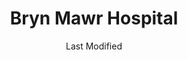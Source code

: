 ---
layout: location-page
date: Last Modified
description: "Local COVID-19 testing is available at Bryn Mawr Hospital in Bryn Mawr, Pennsylvania, USA."
permalink: "locations/pennsylvania/bryn-mawr/bryn-mawr-hospital/"
tags:
  - locations
  - pennsylvania
title: Bryn Mawr Hospital
uniqueName: bryn-mawr-hospital
state: Pennsylvania
stateAbbr: PA
hood: "Montgomery COunty"
address: "101 South Bryn Mawr Ave"
city: "Bryn Mawr"
zip: "19010"
zipsNearby: "08888 08889 08801 08802 08803 07920 07939 07921 07823 07924 08804 08805 08807 08808 07829 07830 07831 07930 08809 08810 07833 08812 08816 08817 08818 08820 08837 08899 07931 08821 08822 08823 08825 07934 08826 07838 08827 08828 08829 08844 08831 08824 08833 07938 08834 07853 08835 08836 08840 08846 08848 07946 08850 08852 08853 08901 08902 08903 08904 08905 08906 08933 08989 08857 08858 07863 08859 07977 08865 08854 08855 08867 07059 07978 07865 07979 08868 08869 08870 08871 08872 07870 08873 08875 08890 08876 08880 07080 08882 08884 08885 08886 08887 07882 19701 19936 19703 19938 19706 19901 19903 19904 19905 19906 19707 19955 19708 19961 19709 19710 19702 19711 19712 19713 19714 19715 19716 19717 19718 19725 19726 19720 19721 19730 19731 19732 19733 19977 19734 19735 19801 19802 19803 19804 19805 19806 19807 19808 19809 19810 19850 19880 19884 19885 19886 19890 19891 19892 19893 19894 19895 19896 19897 19898 19899 19736 08201 08205 07710 08501 08001 08004 08005 08007 08721 08722 08502 08009 08010 08011 08012 08504 08505 08014 08302 08015 08310 08016 08101 08102 08103 08104 08105 08106 08107 08108 08109 08110 08018 08311 08019 08002 08003 08034 08020 08510 08526 08312 08021 08213 08022 08511 08512 08514 08515 08023 08313 08314 08214 08315 08316 08317 08215 08318 08217 07726 08319 08025 08320 07727 08518 08731 08321 08322 07728 08026 08027 08028 08029 08030 08323 08032 08033 08035 08036 08037 08038 08039 08324 08520 08525 07731 08527 08041 08042 08528 08043 08733 08759 08701 08530 08326 08734 08045 08220 08327 08221 08048 08049 08328 08050 08051 08052 07746 08053 08329 08330 08055 08056 08332 08340 08341 08342 08343 08057 07751 08059 08060 08054 08061 08062 08063 08533 08344 08224 08064 08345 08346 08347 08225 08231 08065 08066 08067 08068 08534 08069 08070 08535 08741 08071 08536 08232 08234 08240 08348 08349 08241 08540 08541 08542 08543 08544 08550 08072 08073 08350 08074 08551 08075 08076 08077 08553 08554 08555 08556 08352 08078 08079 08557 08080 08353 08081 08558 08083 08244 08031 08099 08559 08084 08085 07763 08086 08560 08753 08754 08755 08756 08757 08601 08602 08603 08604 08605 08606 08607 08608 08609 08610 08611 08618 08619 08620 08625 08628 08629 08638 08640 08641 08645 08646 08647 08648 08650 08666 08690 08691 08695 08250 08087 08088 08360 08361 08362 08758 08089 08090 08091 08092 08093 07765 08094 08046 08561 08095 08270 08096 08097 08098 08562 19501 17302 17501 18011 18101 18102 18103 18104 18105 18106 18109 18195 18211 18012 18212 17922 19503 18010 18013 18050 17503 19504 18014 17504 19505 19506 19507 18015 18016 18017 18018 18020 18025 17505 19508 19510 17506 19511 18030 17507 19512 18031 17309 17508 18032 19516 18034 18035 17509 17516 18036 18037 17016 17083 18038 17314 17517 19518 17518 18039 19519 17519 18041 18040 18042 18043 18044 18045 17520 18046 17521 19520 18049 18098 18099 17522 17549 19522 18051 17933 17527 19523 18053 18331 19525 17528 17529 18054 19526 18055 18056 17532 17533 17534 19529 17535 17536 17039 18333 18058 19530 17537 17573 17601 17602 17603 17604 17605 17606 17607 17608 17611 17622 17699 17942 17538 18059 19533 18235 18001 18002 18003 19534 17540 19535 18060 17543 19536 18062 17545 18063 19538 19539 17551 19540 19541 19542 19543 19544 18343 17554 17067 17555 18064 18065 19545 17557 17073 17560 17960 18066 18067 18068 19547 18069 17961 18070 18071 17562 18244 17563 18072 17564 17565 18074 19548 19549 17566 19601 19602 19603 19604 19605 19606 19607 19608 19609 19610 19611 19612 17567 18073 18076 17568 19550 17569 17085 17087 18077 19551 17572 18353 17088 18078 17972 19554 19555 17575 18079 18080 17576 18081 17578 18083 17579 19559 18250 17979 18084 17580 18085 19560 17581 19562 18086 18087 19564 18088 17582 19565 18052 17583 17584 18091 17585 19567 18092 19001 19002 19420 19003 19310 19311 19004 18910 19020 19021 19312 19421 18911 19422 19424 19316 19007 19008 19009 19010 18912 18913 19423 19317 18914 19012 19013 19014 19015 19016 19022 19017 19425 19319 19018 19320 19330 19426 19473 18915 19331 19339 19340 19428 19429 19397 19398 19399 19430 18916 19023 19432 19333 19335 19372 18901 18902 18933 19026 18917 18918 19028 19027 18920 19029 19341 19353 19030 18921 19031 19032 19033 18922 19025 19034 19048 19049 18923 19435 18925 18926 19035 19342 19343 19036 19038 19039 19437 19438 19441 19040 19440 19041 18927 18928 19043 19098 19344 19044 19006 19345 18929 19046 19346 19347 19348 19442 18930 19443 19444 18931 19350 19047 19053 19446 19050 19450 19052 19054 19055 19056 19057 19058 19351 19352 18932 19354 19451 19355 19060 19061 18934 19037 19063 19064 19065 19086 19091 19357 19066 18935 19358 18936 19067 19070 19072 18938 19360 18940 19073 19401 19403 19404 19405 19406 19407 19408 19409 19415 19436 19454 19455 19477 19074 19362 19456 19075 18942 19363 19301 19457 19365 18943 18944 19019 19092 19093 19099 19101 19102 19103 19104 19105 19106 19107 19108 19109 19110 19111 19112 19113 19114 19115 19116 19118 19119 19120 19121 19122 19123 19124 19125 19126 19127 19128 19129 19130 19131 19132 19133 19134 19135 19136 19137 19138 19139 19140 19141 19142 19143 19144 19145 19146 19147 19148 19149 19150 19151 19152 19153 19154 19155 19160 19161 19162 19170 19171 19172 19173 19175 19176 19177 19178 19179 19181 19182 19183 19184 19185 19187 19188 19190 19191 19192 19193 19194 19195 19196 19197 19244 19255 19453 19460 18946 18947 18949 19462 19366 18950 19367 19464 19465 19076 18951 18953 18955 19078 19468 18956 19369 19470 18957 18958 19472 18960 19079 18962 19474 18963 18924 18964 18954 18966 18968 19475 19478 19371 19081 18969 19373 19374 18970 18971 19375 18972 19082 19083 19480 19481 19482 19484 19485 19493 19494 19495 19496 19085 19376 18974 18991 18976 18977 19080 19087 19088 19089 19380 19381 19382 19383 19388 19318 19390 19486 19395 19090 19094 19490 18979 18980 19095 19096 19492 18981 21001 21005 21018 21610 21913 21914 21915 21916 21028 21917 21918 21034 21919 21920 21921 21922 21635 21930 21078 21645 21650 21651 21901 21130 21902 21903 21904 21132 21911 21154 21912 21160 08922 08988 19488 19489 19640 19887 19889 18175 19483 19487" 
mapUrl: "http://maps.apple.com/?q=Bryn+Mawr+Hospital&address=101+South+Bryn+Mawr+Ave,Bryn+Mawr,Pennsylvania,19010"
locationType: Please contact for drive-thru/walk-in availability.
phone: "866-225-5654"
website: "https://www.mainlinehealth.org/conditions-and-treatments/conditions/covid-19#testing"
onlineBooking: undefined
closed: undefined
closedUpdate: April 17th, 2020
notes: "By appointment only. Requires doctor's referral. Only for individuals with symptoms. Limited test kits available."
days: Contact for hours of operation.
ctaMessage: Learn more
ctaUrl: "https://www.mainlinehealth.org/conditions-and-treatments/conditions/covid-19#testing"
---